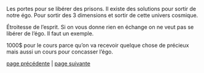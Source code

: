 Les portes pour se libérer des prisons. Il existe des solutions pour sortir de notre égo. Pour sortir des 3 dimensions et sortir de cette univers cosmique. 

Étroitesse de l’esprit. Si on vous donne rien en échange on ne veut pas se libérer de l’égo. Il faut un exemple. 

1000$ pour le cours parce qu’on va recevoir quelque chose de précieux mais aussi un cours pour concasser l’égo.

[page précédente](2024-03-17-05.md) | [page suivante](2024-03-17-07.md)